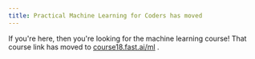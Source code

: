 ```yaml
---
title: Practical Machine Learning for Coders has moved
---
```


If you're here, then you're looking for the machine learning course! That course link has moved to [course18.fast.ai/ml](http://course18.fast.ai/ml) .
